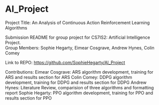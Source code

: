 # AI_Project
Project Title: An Analysis of Continuous Action Reinforcement Learning Algorithms

Submission README for group project for CS7IS2: Artificial Intelligence Project.  
Group Members: Sophie Hegarty, Eimear Cosgrave, Andrew Hynes, Colin Comey 

Link to REPO: https://github.com/SophieHegarty/AI_Project

Contributions:
Eimear Cosgrave: ARS algorithm development, training for ARS and results section for ARS
Colin Comey: DDPG algorithm development, training for DDPG and results section for DDPG
Andrew Hynes: Literature Review, comparision of three algorithms and formatting report
Sophie Hegarty: PPO algorithm development, training for PPO and results section for PPO
